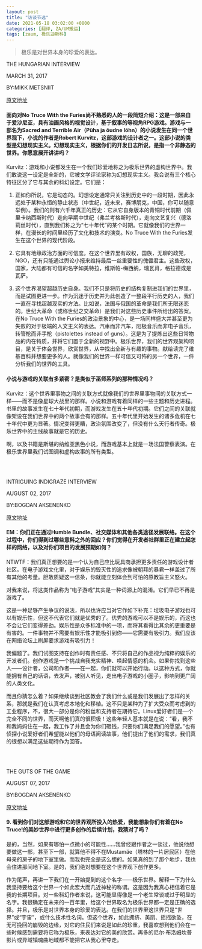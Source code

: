 ```yaml
---
layout: post
title: "访谈节选"
date: 2021-05-18 03:02:00 +0800
categories: [翻译, ZA/UM搬运]
tags: [zaum, 极乐迪斯科]
---
```

>极乐是对世界本身的珍爱的表达。

THE HUNGARIAN INTERVIEW <br/>

MARCH 31, 2017

BY:MIKK METSNIIT

[原文地址][hungarian-interview-devblog]

#### 面向对No Truce With the Furies尚不熟悉的人的一段简短介绍：这是一部来自于爱沙尼亚，具有油画风格的视觉设计，基于叙事的等视角RPG游戏。游戏与一部名为Sacred and Terrible Air（Püha ja õudne lõhn）的小说发生在同一个世界观下，小说的作者是Robert Kurvitz，这部游戏的设计者之一。这部小说的类型是幻想现实主义。幻想现实主义，根据你们的开发日志所说，是指一个非静态的世界。你愿意展开讲讲吗？

Kurvitz：游戏和小说都发生在一个我们珍爱地称之为极乐世界的虚构世界中。我们敢说这一设定是全新的，它被文学评论家称为幻想现实主义。我会说有三个核心特征区分了它与其余的科幻设定。它们是：

1. 正如你所说，它是动态的。幻想设定通常只关注到历史中的一段时期，因此永远处于某种永恒的静止状态（中世纪，近未来，赛博朋克，中国，你可以随意举例）。我们的则有六千年真正的历史：它从它自身版本的青铜时代前期（佩里卡纳西斯时代）走向早期中世纪（弗兰考格斯时代），走向文艺复兴（德洛莉丝时代），直到我们称之为“七十年代”的某个时期。它就像我们的世界一样，在漫长的时间里经历了文化和技术的演变。No Truce With the Furies发生在这个世界的现代阶段。

2. 它具有地缘政治方面的可信度。在这个世界里有政权，国族，无聊的政党，NGO，还有只能通过舆论小报来维持最后一丝重要性的傀儡君主。这些政权，国家，大陆都有可信的名字如美特拉，维斯帕-梅西纳，瑞瓦肖，格拉德或是瓦萨。

3. 这个世界渴望超越历史自身。我们不只是将历史的结构复制进我们的世界里，而是试图更进一步。作为沉迷于历史并为此创造了一整段平行历史的人，我们一直在寻找超越现实的方法。比如说，法国与俄国的革命是我们所无限迷恋的。世纪大革命（或称世纪之交革命）是我们对这些历史事件所给出的答案。在No Truce With the Furies的政治景象的中心，是一场同样盛大并甚至更为失败的对于极端的人文主义的表达。汽車而非汽车，阳极音乐而非电子音乐，转管枪而非手枪（pistolettes instead of guns）。这是为了提炼出这些日常物品的内在特质，并将它们置于全新的视野中。极乐世界，我们的世界观架构项目，是关于体会世界，欣赏世界，从中找出全新与有趣的事物。献给读完了维基百科并想要更多的人。就像我们的世界一样可信又可怖的另一个世界，一件分析我们的世界的工具。

#### 小说与游戏的关联有多紧密？是类似于巫师系列的那种情况吗？

Kurvitz：这个世界里事物之间的关联方式就像我们的世界里事物间的关联方式一样——而不是像星球大战里的那样。小说和游戏有着同样的一些主题和历史进程。书里的故事发生在七十年代初期，而游戏发生在五十年代初期。它们之间的关联就像架设在我们世界中的两个故事会有的那样。五十年代里开始发生的诸多危机在七十年代中更为显著。情况变得更糟，政治氛围改变了，但没有什么天行者传奇。极乐世界中的主线故事就是它的历史。

啊，以及书籍是斯堪的纳维亚黑色小说，而游戏基本上就是一场法国警察表演。在极乐世界里我们试图调和虚构故事的所有类型。

<br/><br/>

INTRIGUING INDIGRAZE INTERVIEW <br/>

AUGUST 02, 2017

BY:BOGDAN AKSENENKO

[原文地址][indigraze-devblog]

#### EM：你们正在通过Humble Bundle、社交媒体和其他各类途径发展联络。在这个过程中，你们得到过哪些意料之外的回应？你们觉得在开发者社群里正在建立起怎样的网络，以及对你们项目的发展预期如何？

NTWTF：我们真正想要的是一个认为自己应比玩具商承担更多责任的游戏设计者社区。在电子游戏文化里，对于娱乐的毁灭性的追求像被朝拜的暴君一样盖过了所有其他的考量。胆敢质疑这一信条，你就能立刻体会到可怕的原教旨主义怒火。

对我来说，将这类作品称为“电子游戏”其实是一种词源上的混淆。它们早已不再是游戏了。

这是一种足够产生争议的说法，所以也许应当对它作如下补充：垃圾电子游戏也可以有娱乐性，但这不代表它们就是优秀的了。优秀的游戏可以不是娱乐的，而这也不会让它们变得差劲。娱乐性是众多标准中的一项，而将其看得比其余的更重要是有害的。一件事物并不需要有娱乐性才能吸引到你——它需要有吸引力。我们应该在网络论坛上刷屏要求游戏有吸引力！

我偏题了。我们试图支持在创作时有责任感、不只将自己的作品视为纯粹的娱乐的开发者们。创作游戏是一个挑战自我充实精神、唤起情感的机会。如果你找到这些人——设计者，公司和作者——在一起，你们就可以开始行动。以这种方式，你就能拥有自己的话语，去发声，被别人听见，走出电子游戏的小圈子，影响到更广阔的人类文化。

而且你猜怎么着？如果继续谈到社区教会了我们什么或是我们发展出了怎样的关系，那就是我们在认真考虑本地化和移植。这不只是某种为了扩大受众而考虑到的工业程序，不，很大一部分是你的粉丝和支持者在期待它。Linux爱好者们是一个完全不同的世界，而天啊他们真的很积极！这些年轻人基本就是在说：“看，我不和我妈妈住在一起，我工作了并且会为你们砸钱，只要你们满足我们的愿望。”也有侦探小说爱好者们希望能以他们的母语阅读故事，他们提出了他们的需求，我们真的很想以满足这些期待作为回答。

<br/><br/>

THE GUTS OF THE GAME <br/>

AUGUST 07, 2017

BY:BOGDAN AKSENENKO

[原文地址][guts-of-the-game-devblog]

#### 9. 看到你们对这部游戏和它的世界观所投入的热爱，我能想象你们有着在No Truce!的美妙世界中进行更多创作的后续计划，我猜对了吗？

是的，当然，如果有哪怕一点微小的可能性……我曾经跟作者之一谈过，他说他想要做这一部，甚至下一部，就算他不得不在Mustamäe（塔林的一片居民区）在他母亲的房子的地下室里做。而我也完全是这么想的。如果真的到了那个地步，我也会住进那间地下室。是的，我们绝对想要在这个世界观下创作更多。

作为尾声，再讲一下我们在一开始提到的这个名字——极乐世界。解释一下为什么我坚持要给这个世界一个如此宏大而几近神秘的称谓。这是因为我真心相信着它是我的长期项目。对一些科幻作者来说，这可能显得像是一个老生常谈或过于明显的名字。我很确定在未来的一百年里，给这个世界取名为极乐世界都一定是正确的选择。并且，极乐是对世界本身的珍爱的表达。在我们的世界里这世界只是“世界”或“宇宙”，或什么技术性名词。但这个世界，如此拥挤、美丽、摇摇欲坠，在无可挽回的崩毁的边缘，对它的住民们来说是如此的珍重，我喜欢想到他们会在一些时候感到需要将它称为极乐，来表达对它的美的欣赏。再多的尼尔·布洛姆坎普影片或异域镇魂曲地域都不能把它从我心里夺走。


[hungarian-interview-devblog]: https://discoelysium.com/devblog/2017/03/31/the-hungarian-interview
[indigraze-devblog]: https://discoelysium.com/devblog/2017/08/02/intriguing-indigraze-interview
[guts-of-the-game-devblog]: https://discoelysium.com/devblog/2017/08/07/the-guts-of-the-game
